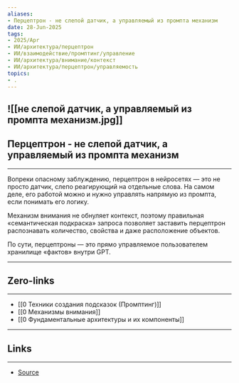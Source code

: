 ```yaml
---
aliases: 
- Перцептрон - не слепой датчик, а управляемый из промпта механизм 
date: 28-Jun-2025
tags:
- 2025/Apr
- ИИ/архитектура/перцептрон
- ИИ/взаимодействие/промптинг/управление
- ИИ/архитектура/внимание/контекст
- ИИ/архитектура/перцептрон/управляемость
topics:
- .
---
```

![[не слепой датчик, а управляемый из промпта механизм.jpg]]
-----
##  Перцептрон - не слепой датчик, а управляемый из промпта механизм 
-----
Вопреки опасному заблуждению, перцептрон в нейросетях — это не просто датчик, слепо реагирующий на отдельные слова. На самом деле, его работой можно и нужно управлять напрямую из промпта, если понимать его логику.

Механизм внимания не обнуляет контекст, поэтому правильная «семантическая подкраска» запроса позволяет заставить перцептрон распознавать количество, свойства и даже расположение объектов. 

По сути, перцептроны — это прямо управляемое пользователем хранилище «фактов» внутри GPT.

---
## Zero-links
---
- [[0 Техники создания подсказок (Промптинг)]]
- [[0 Механизмы внимания]]
- [[0 Фундаментальные архитектуры и их компоненты]]

---
## Links
---
- [Source](https://t.me/turboproject/1599)